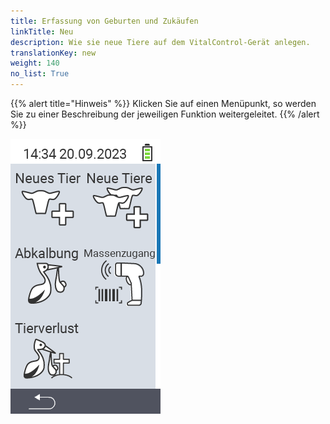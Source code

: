 ```yaml
---
title: Erfassung von Geburten und Zukäufen
linkTitle: Neu
description: Wie sie neue Tiere auf dem VitalControl-Gerät anlegen.
translationKey: new
weight: 140
no_list: True
---
```

{{% alert title="Hinweis" %}}
Klicken Sie auf einen Menüpunkt, so werden Sie zu einer Beschreibung der jeweiligen Funktion weitergeleitet.
{{% /alert %}}

<img src="bilder/neu2.png/" alt="VitalControl Hauptmenü" title="Hauptmenü" usemap="#workmap"> 

<map name="workmap">
  <area shape="rect" coords="0,40,116,160" alt="Neues Tier" title="Wie Sie ein neues Tier auf dem VitalControl-Gerät anlegen&#10;Mausklick: zur Dokumentation" href="/docs/neu/neues-tier/">
  <area shape="rect" coords="0,160,116,280" alt="Abkalbung" title="Wie sie eine neue Abkalbung erfassen&#10;Mausklick: zur Dokumentation" href="/docs/neu/abkalbung/">
  <area shape="rect" coords="0,280,116,400" alt="Tierverlust" title="Wie Sie einen Tierverlust auf dem VitalControl-Gerät erfassen&#10;Mausklick: zur Dokumentation" href="/docs/neu/tierverlust/">

  <area shape="rect" coords="116,40,232,160" alt="Neue Tiere" title="Wie Sie mittels einer einzigen Aktion mehrere neue Tiere auf dem VitalControl-Gerät anlegen&#10;Mausklick: zur Dokumentation" href="/docs/neu/neue-tiere/">
  <area shape="rect" coords="116,160,232,280" alt="Massenzugang" title="Nutzen Sie den Barcodescanner um mittels der Tierpässe eine Vielzahl von zugekauften Tieren zu erfassen&#10;Mausklick: zur Dokumentation" href="/docs/neu/massenzugang/">
</map>
